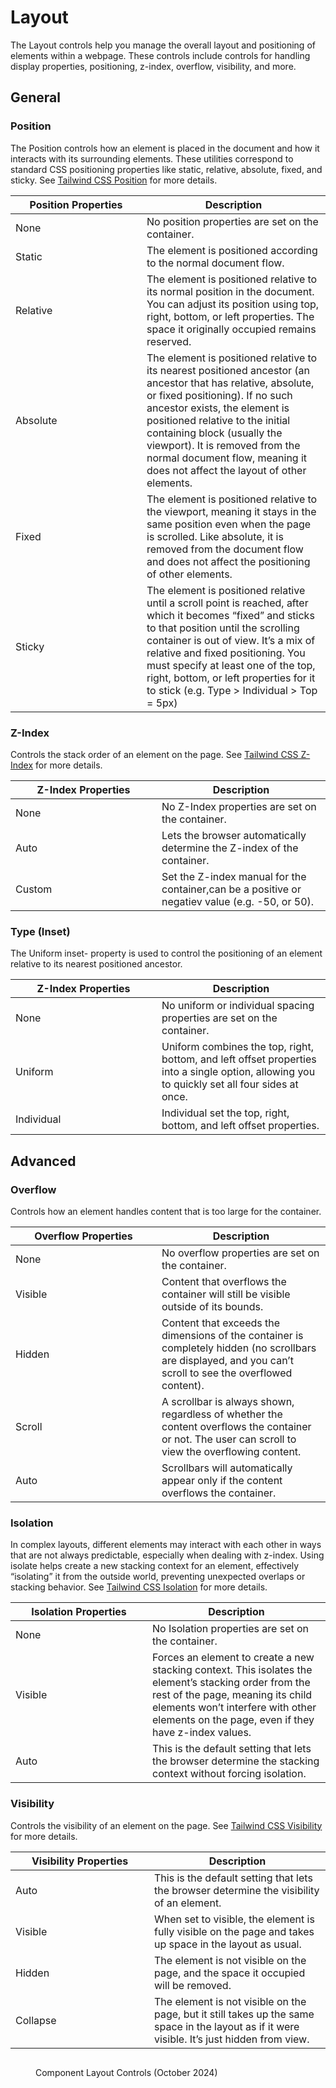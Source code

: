 # Layout

The Layout controls help you manage the overall layout and positioning of elements within a webpage. These controls include controls for handling display properties, positioning, z-index, overflow, visibility, and more.

## General

### Position

The Position controls how an element is placed in the document and how it interacts with its surrounding elements. These utilities correspond to standard CSS positioning properties like static, relative, absolute, fixed, and sticky. See [Tailwind CSS Position](https://tailwindcss.com/docs/position) for more details.

<table><thead><tr><th width="194">Position Properties</th><th>Description</th></tr></thead><tbody><tr><td>None</td><td>No position properties are set on the container.</td></tr><tr><td>Static</td><td>The element is positioned according to the normal document flow.</td></tr><tr><td>Relative</td><td>The element is positioned relative to its normal position in the document. You can adjust its position using top, right, bottom, or left properties. The space it originally occupied remains reserved.</td></tr><tr><td>Absolute</td><td>The element is positioned relative to its nearest positioned ancestor (an ancestor that has relative, absolute, or fixed positioning). If no such ancestor exists, the element is positioned relative to the initial containing block (usually the viewport). It is removed from the normal document flow, meaning it does not affect the layout of other elements.</td></tr><tr><td>Fixed</td><td>The element is positioned relative to the viewport, meaning it stays in the same position even when the page is scrolled. Like absolute, it is removed from the document flow and does not affect the positioning of other elements.</td></tr><tr><td>Sticky</td><td>The element is positioned relative until a scroll point is reached, after which it becomes “fixed” and sticks to that position until the scrolling container is out of view. It’s a mix of relative and fixed positioning. You must specify at least one of the top, right, bottom, or left properties for it to stick (e.g. Type > Individual > Top = 5px)</td></tr></tbody></table>

### Z-Index

Controls the stack order of an element on the page. See [Tailwind CSS Z-Index](https://tailwindcss.com/docs/z-index) for more details.

<table><thead><tr><th width="218">Z-Index Properties</th><th>Description</th></tr></thead><tbody><tr><td>None</td><td>No Z-Index properties are set on the container.</td></tr><tr><td>Auto</td><td>Lets the browser automatically determine the Z-index of the container.</td></tr><tr><td>Custom</td><td>Set the Z-index manual for the container,can be a positive or negatiev value (e.g. -50, or 50).</td></tr></tbody></table>

### Type (Inset)

The Uniform inset- property is used to control the positioning of an element relative to its nearest positioned ancestor.&#x20;

<table><thead><tr><th width="218">Z-Index Properties</th><th>Description</th></tr></thead><tbody><tr><td>None</td><td>No uniform or individual spacing properties are set on the container.</td></tr><tr><td>Uniform</td><td>Uniform combines the top, right, bottom, and left offset properties into a single option, allowing you to quickly set all four sides at once.</td></tr><tr><td>Individual</td><td>Individual set the top, right, bottom, and left offset properties.</td></tr></tbody></table>

## Advanced

### Overflow

Controls how an element handles content that is too large for the container.

<table><thead><tr><th width="218">Overflow Properties</th><th>Description</th></tr></thead><tbody><tr><td>None</td><td>No overflow properties are set on the container.</td></tr><tr><td>Visible</td><td>Content that overflows the container will still be visible outside of its bounds.</td></tr><tr><td>Hidden</td><td>Content that exceeds the dimensions of the container is completely hidden (no scrollbars are displayed, and you can’t scroll to see the overflowed content).</td></tr><tr><td>Scroll</td><td>A scrollbar is always shown, regardless of whether the content overflows the container or not. The user can scroll to view the overflowing content.</td></tr><tr><td>Auto</td><td>Scrollbars will automatically appear only if the content overflows the container.</td></tr></tbody></table>

### Isolation

In complex layouts, different elements may interact with each other in ways that are not always predictable, especially when dealing with z-index. Using isolate helps create a new stacking context for an element, effectively “isolating” it from the outside world, preventing unexpected overlaps or stacking behavior. See [Tailwind CSS Isolation](https://tailwindcss.com/docs/isolation) for more details.

<table><thead><tr><th width="203">Isolation Properties</th><th>Description</th></tr></thead><tbody><tr><td>None</td><td>No Isolation properties are set on the container.</td></tr><tr><td>Visible</td><td>Forces an element to create a new stacking context. This isolates the element’s stacking order from the rest of the page, meaning its child elements won’t interfere with other elements on the page, even if they have z-index values.</td></tr><tr><td>Auto</td><td>This is the default setting that lets the browser determine the stacking context without forcing isolation.</td></tr></tbody></table>

### Visibility

Controls the visibility of an element on the page. See [Tailwind CSS Visibility](https://tailwindcss.com/docs/visibility) for more details.

<table><thead><tr><th width="206">Visibility Properties</th><th>Description</th></tr></thead><tbody><tr><td>Auto</td><td>This is the default setting that lets the browser determine the visibility of an element.</td></tr><tr><td>Visible</td><td>When set to visible, the element is fully visible on the page and takes up space in the layout as usual.</td></tr><tr><td>Hidden</td><td>The element is not visible on the page, and the space it occupied will be removed.</td></tr><tr><td>Collapse</td><td>The element is not visible on the page, but it still takes up the same space in the layout as if it were visible. It’s just hidden from view.</td></tr></tbody></table>



<figure><img src="../../../.gitbook/assets/CleanShot 2024-10-19 at 8 .02.46@2x.png" alt=""><figcaption><p>Component Layout Controls (October 2024)</p></figcaption></figure>

###

